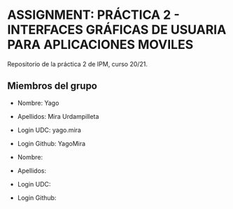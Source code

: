 # ASSIGNMENT: PRÁCTICA 2 - INTERFACES GRÁFICAS DE USUARIA PARA APLICACIONES MOVILES

Repositorio de la práctica 2 de IPM, curso 20/21.

## Miembros del grupo

  * Nombre: Yago
  * Apellidos: Mira Urdampilleta
  * Login UDC: yago.mira
  * Login Github: YagoMira
  
  * Nombre:
  * Apellidos:
  * Login UDC:
  * Login Github:

